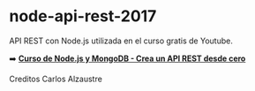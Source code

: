 # node-api-rest-2017
API REST con Node.js utilizada en el curso gratis de Youtube.

➡️ **[Curso de Node.js y MongoDB - Crea un API REST desde cero](https://www.youtube.com/playlist?list=PLUdlARNXMVkk7E88zOrphPyGdS50Tadlr
)** 

Creditos Carlos Alzaustre

